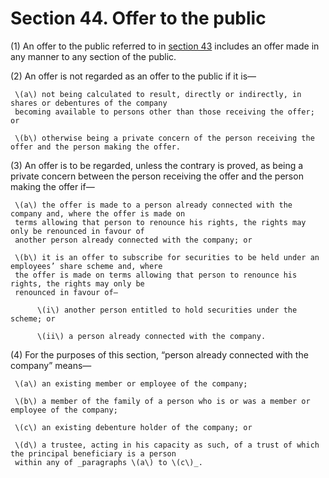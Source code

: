 # Section 44. Offer to the public

\(1\) An offer to the public referred to in [section 43](section-43.-prohibition-of-private-companies-to-offer-shares-or-debentures-or-invite-to-deposit-mon.md) includes an offer made in any manner to any section of the public.

\(2\) An offer is not regarded as an offer to the public if it is—

     \(a\) not being calculated to result, directly or indirectly, in shares or debentures of the company  
     becoming available to persons other than those receiving the offer; or

     \(b\) otherwise being a private concern of the person receiving the offer and the person making the offer.

\(3\) An offer is to be regarded, unless the contrary is proved, as being a private concern between the person receiving the offer and the person making the offer if—

     \(a\) the offer is made to a person already connected with the company and, where the offer is made on  
     terms allowing that person to renounce his rights, the rights may only be renounced in favour of  
     another person already connected with the company; or

     \(b\) it is an offer to subscribe for securities to be held under an employees’ share scheme and, where  
     the offer is made on terms allowing that person to renounce his rights, the rights may only be  
     renounced in favour of—

          \(i\) another person entitled to hold securities under the scheme; or

          \(ii\) a person already connected with the company.

\(4\) For the purposes of this section, “person already connected with the company” means—

     \(a\) an existing member or employee of the company;

     \(b\) a member of the family of a person who is or was a member or employee of the company;

     \(c\) an existing debenture holder of the company; or

     \(d\) a trustee, acting in his capacity as such, of a trust of which the principal beneficiary is a person  
     within any of _paragraphs \(a\) to \(c\)_.

